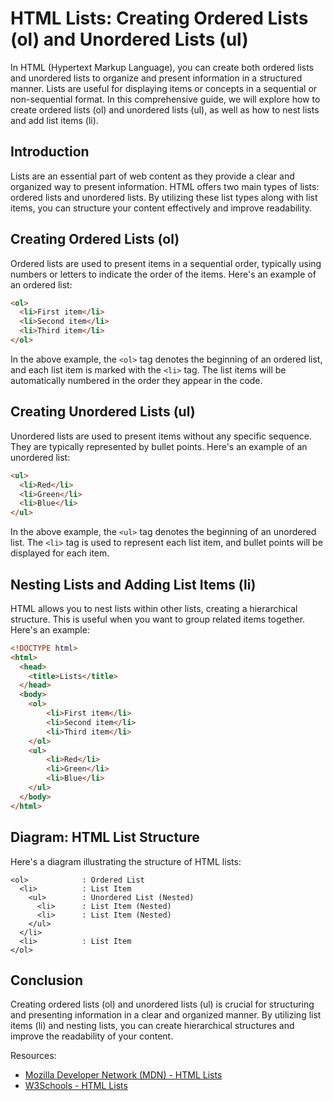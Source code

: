 # HTML Lists: Creating Ordered Lists (ol) and Unordered Lists (ul)

In HTML (Hypertext Markup Language), you can create both ordered lists and unordered lists to organize and present information in a structured manner. Lists are useful for displaying items or concepts in a sequential or non-sequential format. In this comprehensive guide, we will explore how to create ordered lists (ol) and unordered lists (ul), as well as how to nest lists and add list items (li).

## Introduction

Lists are an essential part of web content as they provide a clear and organized way to present information. HTML offers two main types of lists: ordered lists and unordered lists. By utilizing these list types along with list items, you can structure your content effectively and improve readability.

## Creating Ordered Lists (ol)

Ordered lists are used to present items in a sequential order, typically using numbers or letters to indicate the order of the items. Here's an example of an ordered list:

```html
<ol>
  <li>First item</li>
  <li>Second item</li>
  <li>Third item</li>
</ol>
```

In the above example, the `<ol>` tag denotes the beginning of an ordered list, and each list item is marked with the `<li>` tag. The list items will be automatically numbered in the order they appear in the code.

## Creating Unordered Lists (ul)

Unordered lists are used to present items without any specific sequence. They are typically represented by bullet points. Here's an example of an unordered list:

```html
<ul>
  <li>Red</li>
  <li>Green</li>
  <li>Blue</li>
</ul>
```

In the above example, the `<ul>` tag denotes the beginning of an unordered list. The `<li>` tag is used to represent each list item, and bullet points will be displayed for each item.

## Nesting Lists and Adding List Items (li)

HTML allows you to nest lists within other lists, creating a hierarchical structure. This is useful when you want to group related items together. Here's an example:

```html
<!DOCTYPE html>
<html>
  <head>
    <title>Lists</title>
  </head>
  <body>
    <ol>
        <li>First item</li>
        <li>Second item</li>
        <li>Third item</li>
    </ol>
    <ul>
        <li>Red</li>
        <li>Green</li>
        <li>Blue</li>
    </ul>
  </body>
</html>
```

## Diagram: HTML List Structure

Here's a diagram illustrating the structure of HTML lists:

```
<ol>            : Ordered List
  <li>          : List Item
    <ul>        : Unordered List (Nested)
      <li>      : List Item (Nested)
      <li>      : List Item (Nested)
    </ul>
  </li>
  <li>          : List Item
</ol>
```

## Conclusion

Creating ordered lists (ol) and unordered lists (ul) is crucial for structuring and presenting information in a clear and organized manner. By utilizing list items (li) and nesting lists, you can create hierarchical structures and improve the readability of your content.

Resources:
- [Mozilla Developer Network (MDN) - HTML Lists](https://developer.mozilla.org/en-US/docs/Web/HTML/Element/ul)
- [W3Schools - HTML Lists](https://www.w3schools.com/html/html_lists.asp)